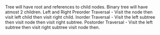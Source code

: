 Tree will have root and references to child nodes.
Binary tree will have atmost 2 children. Left and Right
Preorder Traversal - Visit the node then visit left child then visit right child.
Inorder Traversal - Visit the left subtree then visit node then visit right subtree.
Postorder Traversal - Visit the left subtree then visit right subtree visit node then.
